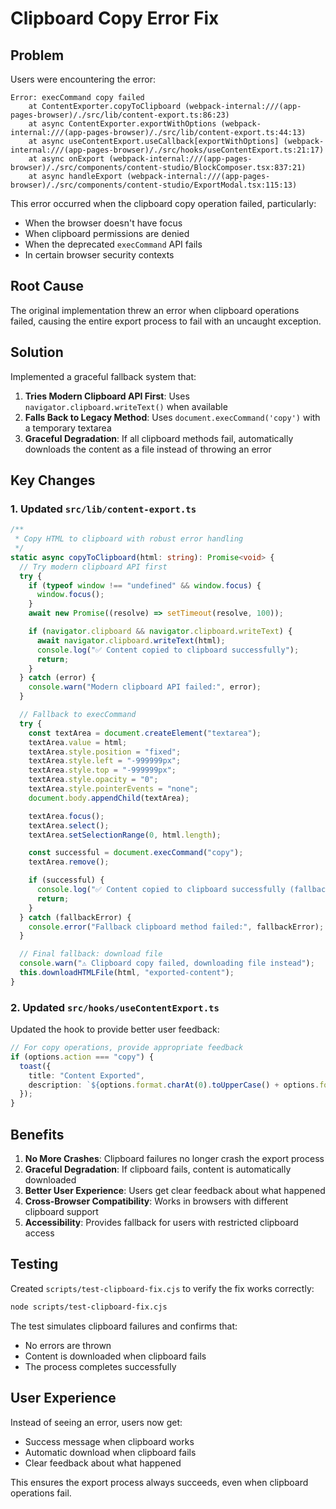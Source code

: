 # Clipboard Copy Error Fix

## Problem

Users were encountering the error:

```
Error: execCommand copy failed
    at ContentExporter.copyToClipboard (webpack-internal:///(app-pages-browser)/./src/lib/content-export.ts:86:23)
    at async ContentExporter.exportWithOptions (webpack-internal:///(app-pages-browser)/./src/lib/content-export.ts:44:13)
    at async useContentExport.useCallback[exportWithOptions] (webpack-internal:///(app-pages-browser)/./src/hooks/useContentExport.ts:21:17)
    at async onExport (webpack-internal:///(app-pages-browser)/./src/components/content-studio/BlockComposer.tsx:837:21)
    at async handleExport (webpack-internal:///(app-pages-browser)/./src/components/content-studio/ExportModal.tsx:115:13)
```

This error occurred when the clipboard copy operation failed, particularly:

- When the browser doesn't have focus
- When clipboard permissions are denied
- When the deprecated `execCommand` API fails
- In certain browser security contexts

## Root Cause

The original implementation threw an error when clipboard operations failed, causing the entire export process to fail with an uncaught exception.

## Solution

Implemented a graceful fallback system that:

1. **Tries Modern Clipboard API First**: Uses `navigator.clipboard.writeText()` when available
2. **Falls Back to Legacy Method**: Uses `document.execCommand('copy')` with a temporary textarea
3. **Graceful Degradation**: If all clipboard methods fail, automatically downloads the content as a file instead of throwing an error

## Key Changes

### 1. Updated `src/lib/content-export.ts`

```typescript
/**
 * Copy HTML to clipboard with robust error handling
 */
static async copyToClipboard(html: string): Promise<void> {
  // Try modern clipboard API first
  try {
    if (typeof window !== "undefined" && window.focus) {
      window.focus();
    }
    await new Promise((resolve) => setTimeout(resolve, 100));

    if (navigator.clipboard && navigator.clipboard.writeText) {
      await navigator.clipboard.writeText(html);
      console.log("✅ Content copied to clipboard successfully");
      return;
    }
  } catch (error) {
    console.warn("Modern clipboard API failed:", error);
  }

  // Fallback to execCommand
  try {
    const textArea = document.createElement("textarea");
    textArea.value = html;
    textArea.style.position = "fixed";
    textArea.style.left = "-999999px";
    textArea.style.top = "-999999px";
    textArea.style.opacity = "0";
    textArea.style.pointerEvents = "none";
    document.body.appendChild(textArea);

    textArea.focus();
    textArea.select();
    textArea.setSelectionRange(0, html.length);

    const successful = document.execCommand("copy");
    textArea.remove();

    if (successful) {
      console.log("✅ Content copied to clipboard successfully (fallback method)");
      return;
    }
  } catch (fallbackError) {
    console.error("Fallback clipboard method failed:", fallbackError);
  }

  // Final fallback: download file
  console.warn("⚠️ Clipboard copy failed, downloading file instead");
  this.downloadHTMLFile(html, "exported-content");
}
```

### 2. Updated `src/hooks/useContentExport.ts`

Updated the hook to provide better user feedback:

```typescript
// For copy operations, provide appropriate feedback
if (options.action === "copy") {
  toast({
    title: "Content Exported",
    description: `${options.format.charAt(0).toUpperCase() + options.format.slice(1)} content copied to clipboard or downloaded${platformText}`,
  });
}
```

## Benefits

1. **No More Crashes**: Clipboard failures no longer crash the export process
2. **Graceful Degradation**: If clipboard fails, content is automatically downloaded
3. **Better User Experience**: Users get clear feedback about what happened
4. **Cross-Browser Compatibility**: Works in browsers with different clipboard support
5. **Accessibility**: Provides fallback for users with restricted clipboard access

## Testing

Created `scripts/test-clipboard-fix.cjs` to verify the fix works correctly:

```bash
node scripts/test-clipboard-fix.cjs
```

The test simulates clipboard failures and confirms that:

- No errors are thrown
- Content is downloaded when clipboard fails
- The process completes successfully

## User Experience

Instead of seeing an error, users now get:

- Success message when clipboard works
- Automatic download when clipboard fails
- Clear feedback about what happened

This ensures the export process always succeeds, even when clipboard operations fail.
